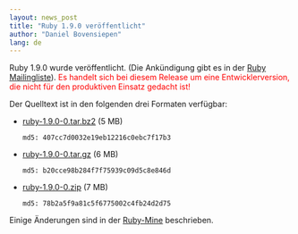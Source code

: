 ```yaml
---
layout: news_post
title: "Ruby 1.9.0 veröffentlicht"
author: "Daniel Bovensiepen"
lang: de
---
```


Ruby 1.9.0 wurde veröffentlicht. (Die Ankündigung gibt es in der [Ruby
Mailingliste][1]). <span style="color: red">Es handelt sich bei diesem
Release um eine Entwicklerversion, die nicht für den produktiven Einsatz
gedacht ist!</span>

Der Quelltext ist in den folgenden drei Formaten verfügbar:

* [ruby-1.9.0-0.tar.bz2][2] (5 MB)

      md5: 407cc7d0032e19eb12216c0ebc7f17b3

* [ruby-1.9.0-0.tar.gz][3] (6 MB)

      md5: b20cce98b284f7f75939c09d5c8e846d

* [ruby-1.9.0-0.zip][4] (7 MB)

      md5: 78b2a5f9a81c5f6775002c4fb24d2d75

Einige Änderungen sind in der [Ruby-Mine][5] beschrieben.



[1]: https://blade.ruby-lang.org/ruby-list/44387
[2]: https://cache.ruby-lang.org/pub/ruby/1.9/ruby-1.9.0-0.tar.bz2
[3]: https://cache.ruby-lang.org/pub/ruby/1.9/ruby-1.9.0-0.tar.gz
[4]: https://cache.ruby-lang.org/pub/ruby/1.9/ruby-1.9.0-0.zip
[5]: http://www.ruby-mine.de/2007/12/25/warum-ruby-1-9-0
